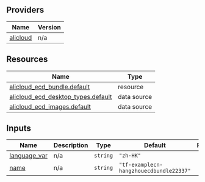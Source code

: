 <!-- BEGIN_TF_DOCS -->
## Providers

| Name | Version |
|------|---------|
| <a name="provider_alicloud"></a> [alicloud](#provider\_alicloud) | n/a |

## Resources

| Name | Type |
|------|------|
| [alicloud_ecd_bundle.default](https://registry.terraform.io/providers/hashicorp/alicloud/latest/docs/resources/ecd_bundle) | resource |
| [alicloud_ecd_desktop_types.default](https://registry.terraform.io/providers/hashicorp/alicloud/latest/docs/data-sources/ecd_desktop_types) | data source |
| [alicloud_ecd_images.default](https://registry.terraform.io/providers/hashicorp/alicloud/latest/docs/data-sources/ecd_images) | data source |

## Inputs

| Name | Description | Type | Default | Required |
|------|-------------|------|---------|:--------:|
| <a name="input_language_var"></a> [language\_var](#input\_language\_var) | n/a | `string` | `"zh-HK"` | no |
| <a name="input_name"></a> [name](#input\_name) | n/a | `string` | `"tf-examplecn-hangzhouecdbundle22337"` | no |
<!-- END_TF_DOCS -->    